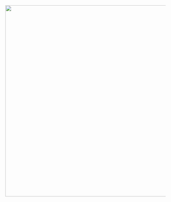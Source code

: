 <div align=center>
    <img src="../../../../static/lessons/WarmUpTraining/TravelingAroundMoscow/img/task.png" height="600"/>
</div>